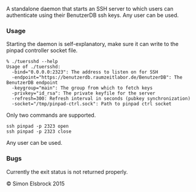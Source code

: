 A standalone daemon that starts an SSH server to which users can authenticate
using their BenutzerDB ssh keys. Any user can be used.

### Usage

Starting the daemon is self-explanatory, make sure it can write to the pinpad
controller socket file.

    % ./tuersshd --help
    Usage of ./tuersshd:
      -bind="0.0.0.0:2323": The address to listen on for SSH
      -endpoint="https://benutzerdb.raumzeitlabor.de/BenutzerDB": The BenutzerDB endpoint
      -keygroup="main": The group from which to fetch keys
      -privkey="id_rsa": The private keyfile for the server
      -refresh=300: Refresh interval in seconds (pubkey synchronization)
      -socket="/tmp/pinpad-ctrl.sock": Path to pinpad ctrl socket

Only two commands are supported.

    ssh pinpad -p 2323 open
    ssh pinpad -p 2323 close

Any user can be used.

### Bugs

Currently the exit status is not returned properly.

© Simon Elsbrock 2015
